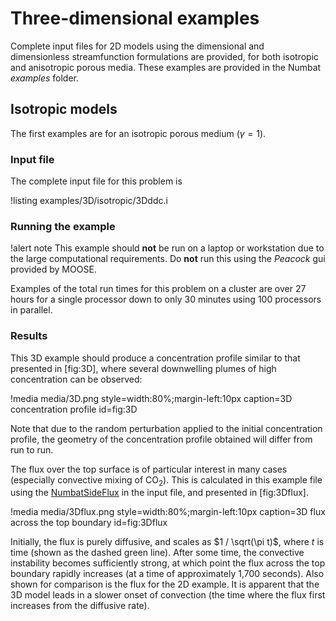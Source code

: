 # Three-dimensional examples

Complete input files for 2D models using the dimensional and dimensionless streamfunction formulations are provided, for both isotropic and anisotropic porous media. These examples
are provided in the Numbat *examples* folder.

## Isotropic models

The first examples are for an isotropic porous medium ($\gamma = 1$).

### Input file

The complete input file for this problem is

!listing examples/3D/isotropic/3Dddc.i

### Running the example

!alert note
    This example should **not** be run on a laptop or workstation
    due to the large computational requirements. Do **not** run this using
    the *Peacock* gui provided by MOOSE.

Examples of the total run times for this problem on a cluster are over
27 hours for a single processor down to only 30 minutes using 100
processors in parallel.

### Results

This 3D example should produce a concentration profile similar to that
presented in [fig:3D], where several downwelling plumes of high
concentration can be observed:

!media media/3D.png
       style=width:80%;margin-left:10px
       caption=3D concentration profile
       id=fig:3D

Note that due to the random perturbation applied to the initial
concentration profile, the geometry of the concentration profile
obtained will differ from run to run.

The flux over the top surface is of particular interest in many cases
(especially convective mixing of CO$_2$). This is calculated in
this example file using the [NumbatSideFlux](/NumbatSideFlux.md) in the input
file, and presented in [fig:3Dflux].

!media media/3Dflux.png
       style=width:80%;margin-left:10px
       caption=3D flux across the top boundary
       id=fig:3Dflux

Initially, the flux is purely diffusive, and scales as
$1 / \sqrt(\pi t)$, where $t$ is time (shown as the dashed green line).
After some time, the convective instability becomes sufficiently strong,
at which point the flux across the top boundary rapidly increases (at a
time of approximately 1,700 seconds). Also shown for comparison is the
flux for the 2D example. It is apparent that the 3D model leads in a
slower onset of convection (the time where the flux first increases from
the diffusive rate).

